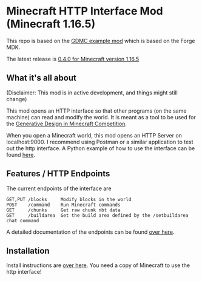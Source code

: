# Minecraft HTTP Interface Mod (Minecraft 1.16.5)

This repo is based on the [GDMC example mod](https://github.com/Lasbleic/gdmc_java_mod) which is based on the Forge MDK.

The latest release is [0.4.0 for Minecraft version 1.16.5](https://github.com/nilsgawlik/gdmc_http_interface/releases/tag/v0.4.0)

## What it's all about

(Disclaimer: This mod is in active development, and things might still change)

This mod opens an HTTP interface so that other programs (on the same machine) can read and modify the world. It is meant as a tool to be used for the [Generative Design in Minecraft Competition](http://gendesignmc.engineering.nyu.edu/).

When you open a Minecraft world, this mod opens an HTTP Server on localhost:9000. I recommend using Postman or a similar application to test out the http interface. A Python example of how to use the interface can be found [here](https://github.com/nilsgawlik/gdmc_http_client_python).

## Features / HTTP Endpoints

The current endpoints of the interface are 

```
GET,PUT /blocks     Modify blocks in the world
POST    /command    Run Minecraft commands
GET     /chunks     Get raw chunk nbt data
GET     /buildarea  Get the build area defined by the /setbuildarea chat command
```

A detailed documentation of the endpoints can be found [over here](https://github.com/nilsgawlik/gdmc_http_interface/wiki/Interface-Endpoints).

## Installation

Install instructions are [over here](https://github.com/nilsgawlik/gdmc_http_interface/wiki/Installation).
You need a copy of Minecraft to use the http interface!
